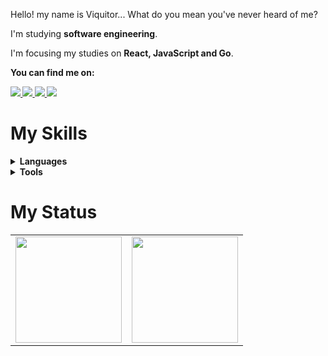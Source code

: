 
<p align="left">
      Hello! my name is Viquitor... What do you mean you've never heard of me?
</p>

<p align="left">
    I'm studying <strong>software engineering</strong>.
</p>
<p align="left">
    I'm focusing my studies on <strong>React, JavaScript and Go</strong>.
</p>
<p align="left">
 <strong>You can find me on:<strong>
</p>

<p align="left">
<a href="mailto:jaoviquithor@gmail.com">
  <img src="https://img.shields.io/badge/-Gmail-gray?style=flat-square&labelColor=white&logo=gmail&logoColor=gray&link=mailto:jaoviquithor@gmail.com" />
</a>

<a href="https://discord.gg/sirmultiverse" alt="Discord">
  <img src="https://img.shields.io/badge/-Discord-gray?style=flat-square&labelColor=gray&logo=discord&logoColor=white&link=https://discord.gg/sirmultiverse3592"/>
</a>

<a href="[https://twitter.com/sandevz](https://twitter.com/SirMultiverse)" alt="Twitter">
  <img src="https://img.shields.io/badge/-Twitter-gray?style=flat-square&labelColor=gray&logo=twitter&logoColor=white"/>
</a>

<a href="https://www.linkedin.com/in/viquitor/" alt="LinkedIn">
  <img src="https://img.shields.io/badge/-Linkedin-gray?style=flat-square&labelColor=gray&logo=Linkedin&logoColor=white&link=https://www.linkedin.com/in/sandy-piropo-67b113217/"/>
</a>

# My Skills
  
 <details>
    <summary>Languages</summary>
       
  ![Java](https://img.shields.io/badge/Java-100000?style=for-the-badge&logo=CoffeeScript)
  ![C](https://img.shields.io/badge/C-100000?style=for-the-badge&logo=C&logoColor=gray)
  ![Javascript](https://img.shields.io/badge/javascript-100000?style=for-the-badge&logo=JavaScript)
  ![CSS3](https://img.shields.io/badge/css3-100000?style=for-the-badge&logo=css3&logoColor=blue)
  ![HTML5](https://img.shields.io/badge/html-100000?style=for-the-badge&logo=html5)
  ![Flutter](https://img.shields.io/badge/flutter-100000?style=for-the-badge&logo=Flutter&logoColor=blue)

  
  </details>
  <details>
    <summary>Tools</summary>
    
  ![Git](https://img.shields.io/badge/git-100000?style=for-the-badge&logo=git)
  ![Figma](https://img.shields.io/badge/figma-100000?style=for-the-badge&logo=figma)
  </details>



# My Status
<div>
  <table style="margin: 0 auto;" align="center">
    <tr>
      <td>
        <img height="170px" src="https://github-readme-streak-stats.herokuapp.com?user=SirViquitor&theme=blueberry-duo&hide_border=true&border_radius=4&exclude_days=Sun&card_width=500"/>
      </td>
      <td>
        <img height="170px" src="https://github-readme-stats.vercel.app/api/top-langs/?username=sandypiropo&layout=compact&theme=react&count_private=true"/>
      </td>
    </tr>
  </table>
</div>
